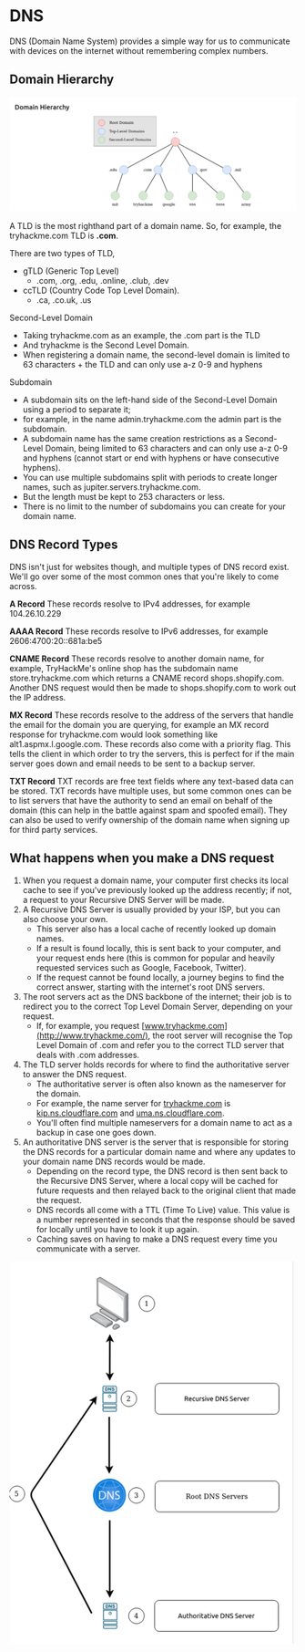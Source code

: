 # DNS

DNS (Domain Name System) provides a simple way for us to communicate with devices on the internet without remembering complex numbers.

## Domain Hierarchy

![44e797e00fb76f460e2c2c1defcb74a4.png](44e797e00fb76f460e2c2c1defcb74a4.png)

A TLD is the most righthand part of a domain name. So, for example, the tryhackme.com TLD is **.com**. 

There are two types of TLD, 
- gTLD (Generic Top Level)
    - .com, .org, .edu, .online, .club, .dev
- ccTLD (Country Code Top Level Domain).
    - .ca, .co.uk, .us

Second-Level Domain  
- Taking tryhackme.com as an example, the .com part is the TLD
- And tryhackme is the Second Level Domain. 
- When registering a domain name, the second-level domain is limited to 63 characters + the TLD and can only use a-z 0-9 and hyphens

Subdomain
- A subdomain sits on the left-hand side of the Second-Level Domain using a period to separate it; 
- for example, in the name admin.tryhackme.com the admin part is the subdomain. 
- A subdomain name has the same creation restrictions as a Second-Level Domain, being limited to 63 characters and can only use a-z 0-9 and hyphens (cannot start or end with hyphens or have consecutive hyphens). 
- You can use multiple subdomains split with periods to create longer names, such as jupiter.servers.tryhackme.com. 
- But the length must be kept to 253 characters or less. 
- There is no limit to the number of subdomains you can create for your domain name.

## DNS Record Types

DNS isn't just for websites though, and multiple types of DNS record exist. We'll go over some of the most common ones that you're likely to come across.  

**A Record**
These records resolve to IPv4 addresses, for example 104.26.10.229

**AAAA Record**
These records resolve to IPv6 addresses, for example 2606:4700:20::681a:be5  

**CNAME Record**
These records resolve to another domain name, for example, TryHackMe's online shop has the subdomain name store.tryhackme.com which returns a CNAME record shops.shopify.com. Another DNS request would then be made to shops.shopify.com to work out the IP address.  

**MX Record**
These records resolve to the address of the servers that handle the email for the domain you are querying, for example an MX record response for tryhackme.com would look something like alt1.aspmx.l.google.com. These records also come with a priority flag. This tells the client in which order to try the servers, this is perfect for if the main server goes down and email needs to be sent to a backup server.

**TXT Record**
TXT records are free text fields where any text-based data can be stored. TXT records have multiple uses, but some common ones can be to list servers that have the authority to send an email on behalf of the domain (this can help in the battle against spam and spoofed email). They can also be used to verify ownership of the domain name when signing up for third party services.

## What happens when you make a DNS request

  
1.  When you request a domain name, your computer first checks its local cache to see if you've previously looked up the address recently; if not, a request to your Recursive DNS Server will be made.    
2.  A Recursive DNS Server is usually provided by your ISP, but you can also choose your own. 
    - This server also has a local cache of recently looked up domain names. 
    - If a result is found locally, this is sent back to your computer, and your request ends here (this is common for popular and heavily requested services such as Google, Facebook, Twitter). 
    - If the request cannot be found locally, a journey begins to find the correct answer, starting with the internet's root DNS servers.
3.  The root servers act as the DNS backbone of the internet; their job is to redirect you to the correct Top Level Domain Server, depending on your request. 
    - If, for example, you request [www.tryhackme.com](http://www.tryhackme.com/), the root server will recognise the Top Level Domain of .com and refer you to the correct TLD server that deals with .com addresses.
4.  The TLD server holds records for where to find the authoritative server to answer the DNS request. 
    - The authoritative server is often also known as the nameserver for the domain. 
    - For example, the name server for [tryhackme.com](http://tryhackme.com) is [kip.ns.cloudflare.com](http://kip.ns.cloudflare.com) and [uma.ns.cloudflare.com](http://uma.ns.cloudflare.com). 
    - You'll often find multiple nameservers for a domain name to act as a backup in case one goes down.
6.  An authoritative DNS server is the server that is responsible for storing the DNS records for a particular domain name and where any updates to your domain name DNS records would be made. 
    - Depending on the record type, the DNS record is then sent back to the Recursive DNS Server, where a local copy will be cached for future requests and then relayed back to the original client that made the request. 
    - DNS records all come with a TTL (Time To Live) value. This value is a number represented in seconds that the response should be saved for locally until you have to look it up again. 
    - Caching saves on having to make a DNS request every time you communicate with a server.

![4ce230dc58c1170306788f2242cdbe0a.png](../../images/4ce230dc58c1170306788f2242cdbe0a.png)
